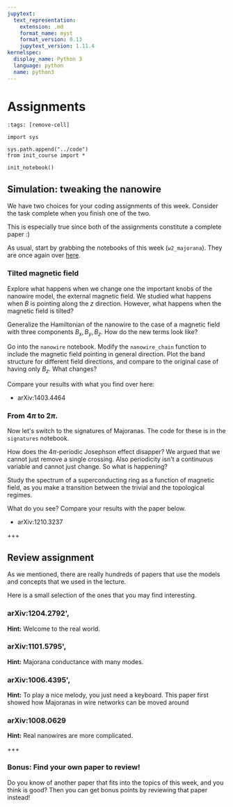 ```yaml
---
jupytext:
  text_representation:
    extension: .md
    format_name: myst
    format_version: 0.13
    jupytext_version: 1.11.4
kernelspec:
  display_name: Python 3
  language: python
  name: python3
---
```


# Assignments

```{code-cell} ipython3
:tags: [remove-cell]

import sys

sys.path.append("../code")
from init_course import *

init_notebook()
```

## Simulation: tweaking the nanowire

We have two choices for your coding assignments of this week. Consider the task complete when you finish one of the two.

This is especially true since both of the assignments constitute a complete paper :)

As usual, start by grabbing the notebooks of this week (`w2_majorana`). They are once again over [here](http://tiny.cc/topocm_smc).

### Tilted magnetic field

Explore what happens when we change one the important knobs of the nanowire model, the external magnetic field. We studied what happens when $B$ is pointing along the $z$ direction. However, what happens when the magnetic field is tilted?

Generalize the Hamiltonian of the nanowire to the case of a magnetic field with three components $B_x, B_y, B_z$. How do the new terms look like?

Go into the `nanowire` notebook. Modify the `nanowire_chain` function to include the magnetic field pointing in general direction.
Plot the band structure for different field directions, and compare to the original case of having only $B_z$. What changes?

Compare your results with what you find over here:

* arXiv:1403.4464

### From $4\pi$ to $2\pi$.

Now let's switch to the signatures of Majoranas. The code for these is in the `signatures` notebook.

How does the $4\pi$-periodic Josephson effect disapper? We argued that we cannot just remove a single crossing. Also periodicity isn't a continuous variable and cannot just change. So what is happening?

Study the spectrum of a superconducting ring as a function of magnetic field, as you make a transition between the trivial and the topological regimes.

What do you see? Compare your results with the paper below.

* arXiv:1210.3237

+++

## Review assignment

As we mentioned, there are really hundreds of papers that use the models and concepts that we used in the lecture.

Here is a small selection of the ones that you may find interesting.

### arXiv:1204.2792',

**Hint:** Welcome to the real world.

### arXiv:1101.5795',

**Hint:** Majorana conductance with many modes.

### arXiv:1006.4395',

**Hint:** To play a nice melody, you just need a keyboard.
This paper first showed how Majoranas in wire networks can be moved around

### arXiv:1008.0629

**Hint:** Real nanowires are more complicated.

+++

### Bonus: Find your own paper to review!

Do you know of another paper that fits into the topics of this week, and you think is good?
Then you can get bonus points by reviewing that paper instead!
